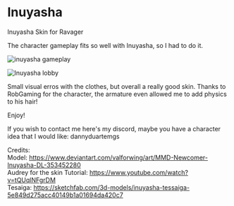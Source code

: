 # Inuyasha
Inuyasha Skin for Ravager

The character gameplay fits so well with Inuyasha, so I had to do it. 

![inuyasha gameplay](https://github.com/dannyduartemgs/Inuyasha/assets/165226477/74b4a1de-1df0-48fe-abeb-aed84f482cc8)

![Inuyasha lobby](https://github.com/dannyduartemgs/Inuyasha/assets/165226477/3a7edc36-e98d-4ae6-b56d-929f935fbbbe)

Small visual erros with the clothes, but overall a really good skin. Thanks to RobGaming for the character, the armature even allowed me to add physics to his hair!

Enjoy!

If you wish to contact me here's my discord, maybe you have a character idea that I would like: dannyduartemgs <br />

Credits: <br />
Model: https://www.deviantart.com/valforwing/art/MMD-Newcomer-Inuyasha-DL-353452280 <br />
Audrey for the skin Tutorial: https://www.youtube.com/watch?v=tQUqlNFgrDM <br />
Tesaiga: https://sketchfab.com/3d-models/inuyasha-tessaiga-5e849d275acc40149b1a01694da420c7 <br />
